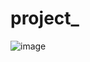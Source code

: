 # project_
![image](https://user-images.githubusercontent.com/107734134/185928923-ebf39c49-9023-4da4-83ce-d8204a20c83e.png)
